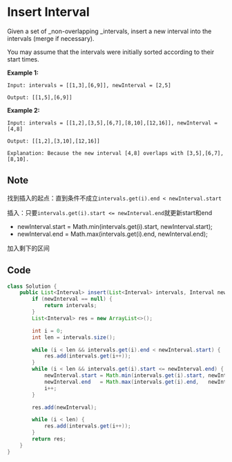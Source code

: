 # Insert Interval

Given a set of \_non-overlapping \_intervals, insert a new interval into the intervals (merge if necessary).

You may assume that the intervals were initially sorted according to their start times.

**Example 1:**

```
Input: intervals = [[1,3],[6,9]], newInterval = [2,5]

Output: [[1,5],[6,9]]
```

**Example 2:**

```
Input: intervals = [[1,2],[3,5],[6,7],[8,10],[12,16]], newInterval = [4,8]

Output: [[1,2],[3,10],[12,16]]

Explanation: Because the new interval [4,8] overlaps with [3,5],[6,7],[8,10].
```

## Note

找到插入的起点：直到条件不成立`intervals.get(i).end < newInterval.start`

插入：只要`intervals.get(i).start <= newInterval.end`就更新start和end

* newInterval.start = Math.min(intervals.get(i).start, newInterval.start);
* newInterval.end   = Math.max(intervals.get(i).end,   newInterval.end);

加入剩下的区间

## Code

```java
class Solution {
    public List<Interval> insert(List<Interval> intervals, Interval newInterval) {
        if (newInterval == null) {
            return intervals;
        }
        List<Interval> res = new ArrayList<>();

        int i = 0;
        int len = intervals.size();

        while (i < len && intervals.get(i).end < newInterval.start) {
            res.add(intervals.get(i++));
        }
        while (i < len && intervals.get(i).start <= newInterval.end) {
            newInterval.start = Math.min(intervals.get(i).start, newInterval.start);
            newInterval.end   = Math.max(intervals.get(i).end,   newInterval.end);
            i++;
        }

        res.add(newInterval);

        while (i < len) {
            res.add(intervals.get(i++));
        }
        return res;
    }
}
```

